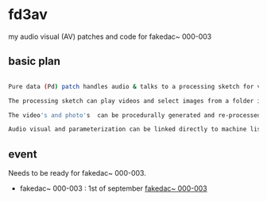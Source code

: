 # fd3av

my audio visual (AV) patches and code for fakedac~ 000-003

## basic plan

```sh

Pure data (Pd) patch handles audio & talks to a processing sketch for visuals over OSC (open sound control).

The processing sketch can play videos and select images from a folder in time to musical or tempo events from Pd

The video's and photo's  can be procedurally generated and re-processed with various tools.

Audio visual and parameterization can be linked directly to machine listening from Pd using objects like: bonk~, sigmund~, timbre features.

```

## event

Needs to be ready for fakedac~ 000-003.

* fakedac~ 000-003 : 1st of september [fakedac~ 000-003](https://fakedac.net/event/2)
